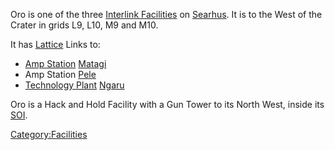 Oro is one of the three [Interlink
Facilities](Interlink_Facility "wikilink") on
[Searhus](Searhus "wikilink"). It is to the West of the Crater in grids
L9, L10, M9 and M10.

It has [Lattice](Lattice "wikilink") Links to:

-   [Amp Station](Amp_Station "wikilink") [Matagi](Matagi "wikilink")
-   Amp Station [Pele](Pele "wikilink")
-   [Technology Plant](Technology_Plant "wikilink")
    [Ngaru](Ngaru "wikilink")

Oro is a Hack and Hold Facility with a Gun Tower to its North West,
inside its [SOI](SOI "wikilink").

[Category:Facilities](Category:Facilities "wikilink")